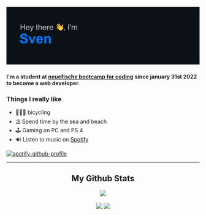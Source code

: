 [![MasterHead](/images/header.png)](https://github.com/Sven-Lyco/Sven-Lyco/main)

#### I'm a student at [neuefische bootcamp for coding](https://www.neuefische.de/) since january 31st 2022 to become a web developer.

### Things I really like

- 🚴🏼‍♂️ bicycling
- ⛱ Spend time by the sea and beach
- 🕹 Gaming on PC and PS 4
- 🔊 Listen to music on [Spotify](https://open.spotify.com/user/31q5bs2ses7smz2ou5rppcc5okka?si=8f709c8396d1410d)

[![spotify-github-profile](https://spotify-github-profile.vercel.app/api/view?uid=31q5bs2ses7smz2ou5rppcc5okka&cover_image=true&theme=novatorem&bar_color=53b14f&bar_color_cover=false)](https://github.com/kittinan/spotify-github-profile)

---

<h2 align="center">
  My Github Stats
</h2>

<p align = "center">
 <img  src="https://github-readme-streak-stats.herokuapp.com/?user=Sven-Lyco&theme=github-dark&date_format=M%20j%5B%2C%20Y%5D&border=4A8DDA" />
</p>

<p align = "center">
  <img src = "https://github-readme-stats.vercel.app/api?username=Sven-Lyco&show_icons=true&theme=github_dark&hide_border=true">
  <img src = "https://github-readme-stats.vercel.app/api/top-langs/?username=Sven-Lyco&layout=compact&theme=github_dark&hide_border=true">
</p>

<!--
**Sven-Lyco/Sven-Lyco** is a ✨ _special_ ✨ repository because its `README.md` (this file) appears on your GitHub profile.

Here are some ideas to get you started:

- 🔭 I’m currently working on ...
- 🌱 I’m currently learning ...
- 👯 I’m looking to collaborate on ...
- 🤔 I’m looking for help with ...
- 💬 Ask me about ...
- 📫 How to reach me: ...
- 😄 Pronouns: ...
- ⚡ Fun fact: ...
-->
